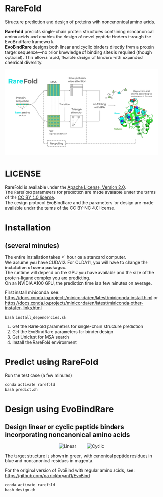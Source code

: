 # RareFold
Structure prediction and design of proteins with noncanonical amino acids.

**RareFold** predicts single-chain protein structures containing noncanonical amino acids and enables the design of novel peptide binders through the EvoBindRare framework. \
**EvoBindRare** designs both linear and cyclic binders directly from a protein target sequence—no prior knowledge of binding sites is required (though optional). This allows rapid, flexible design of binders with expanded chemical diversity.

<img src="./RareFold.svg"/>

# LICENSE
RareFold is available under the [Apache License, Version 2.0](http://www.apache.org/licenses/LICENSE-2.0).  \
The RareFold parameters for prediction are made available under the terms of the [CC BY 4.0 license](https://creativecommons.org/licenses/by/4.0/legalcode). \
The design protocol EvoBindRare and the parameters for design are made available under the terms of the [CC BY-NC 4.0 license](https://creativecommons.org/licenses/by-nc/4.0/).


# Installation
## (several minutes)
The entire installation takes <1 hour on a standard computer. \
We assume you have CUDA12. For CUDA11, you will have to change the installation of some packages. \
The runtime will depend on the GPU you have available and the size of the protein-ligand complex you are predicting. \
On an NVIDIA A100 GPU, the prediction time is a few minutes on average.

First install miniconda, see: https://docs.conda.io/projects/miniconda/en/latest/miniconda-install.html or https://docs.conda.io/projects/miniconda/en/latest/miniconda-other-installer-links.html


```
bash install_dependencies.sh
```

1. Get the RareFold parameters for single-chain structure prediction
2. Get the EvoBindRare parameters for binder design
3. Get Uniclust for MSA search
4. Install the RareFold environment

# Predict using RareFold
Run the test case (a few minutes)
```
conda activate rarefold
bash predict.sh
```


# Design using EvoBindRare
## Design linear or cyclic peptide binders incorporating noncanonical amino acids

<p align="center">
  <img alt="Linear" src="./linear.gif" width="45%">
&nbsp; &nbsp; &nbsp; &nbsp;
  <img alt="Cyclic" src="./cyclic.gif" width="45%">
</p>

The target structure is shown in green, with canonical peptide residues in blue and noncanonical residues in magenta.

For the original version of EvoBind with regular amino acids, see: https://github.com/patrickbryant1/EvoBind

```
conda activate rarefold
bash design.sh
```
